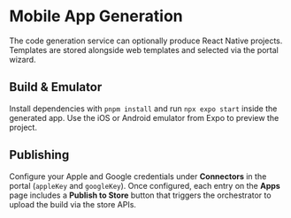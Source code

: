 # Mobile App Generation

The code generation service can optionally produce React Native projects. Templates are stored alongside web templates and selected via the portal wizard.

## Build & Emulator

Install dependencies with `pnpm install` and run `npx expo start` inside the generated app. Use the iOS or Android emulator from Expo to preview the project.

## Publishing

Configure your Apple and Google credentials under **Connectors** in the portal (`appleKey` and `googleKey`). Once configured, each entry on the **Apps** page includes a **Publish to Store** button that triggers the orchestrator to upload the build via the store APIs.
